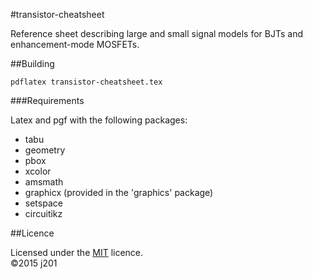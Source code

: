#transistor-cheatsheet

Reference sheet describing large and small signal models for BJTs and enhancement-mode MOSFETs.

##Building

```
pdflatex transistor-cheatsheet.tex
```

###Requirements

Latex and pgf with the following packages:

- tabu
- geometry
- pbox
- xcolor
- amsmath
- graphicx (provided in the 'graphics' package)
- setspace
- circuitikz

##Licence

Licensed under the [MIT](https://opensource.org/licenses/MIT) licence.  
©2015 j201
